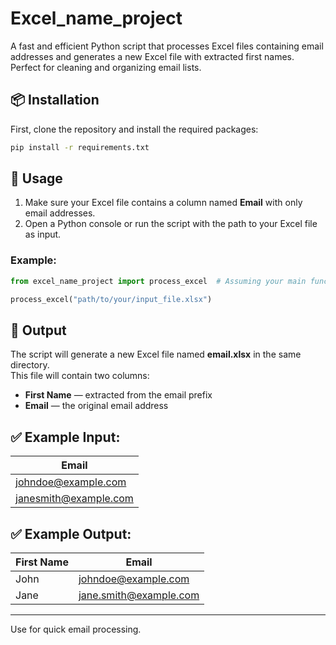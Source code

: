 
# Excel_name_project

A fast and efficient Python script that processes Excel files containing email addresses and generates a new Excel file with extracted first names. Perfect for cleaning and organizing email lists.

## 📦 Installation

First, clone the repository and install the required packages:

```bash
pip install -r requirements.txt
```

## 🚀 Usage

1. Make sure your Excel file contains a column named **Email** with only email addresses.
2. Open a Python console or run the script with the path to your Excel file as input.

### Example:

```python
from excel_name_project import process_excel  # Assuming your main function is named process_excel

process_excel("path/to/your/input_file.xlsx")
```

## 📄 Output

The script will generate a new Excel file named **email.xlsx** in the same directory.  
This file will contain two columns:

- **First Name** — extracted from the email prefix
- **Email** — the original email address

## ✅ Example Input:

| Email                  |
|------------------------|
| johndoe@example.com    |
| janesmith@example.com  |

## ✅ Example Output:

| First Name | Email                  |
|------------|------------------------|
| John       | johndoe@example.com    |
| Jane      | jane.smith@example.com  |

---

Use for quick email processing.

